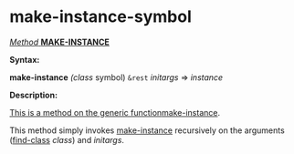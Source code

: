 make-instance-symbol
====================

[*Method* **MAKE-INSTANCE**]()

**Syntax:**

**make-instance** *(class* symbol) `&rest` *initargs* => *instance*

**Description:**

[This is a method on the generic function]()[make-instance](make-instance.md).

This method simply invokes [make-instance](make-instance.md) recursively on the arguments ([find-class](http://www.lispworks.com/documentation/HyperSpec/Body/f_find_c.htm#find-class) *class*) and *initargs*.
